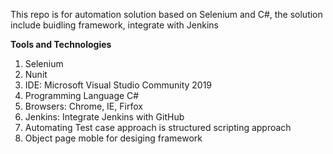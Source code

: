 This repo is for automation solution based on Selenium and C#, the solution include buidling framework, integrate with Jenkins

**Tools and Technologies**

1. Selenium
2. Nunit
3. IDE: Microsoft Visual Studio Community 2019
4. Programming Language C#
5. Browsers: Chrome, IE, Firfox
6. Jenkins: Integrate Jenkins with GitHub
7. Automating Test case approach is structured scripting approach
8. Object page moble for desiging framework
